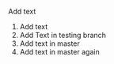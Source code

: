 Add text
1. Add text
2. Add Text in testing branch
3. Add text in master
5. Add text in master again
